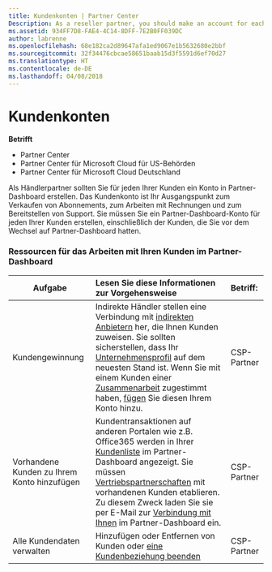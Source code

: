 ```yaml
---
title: Kundenkonten | Partner Center
Description: As a reseller partner, you should make an account for each of your customers in Partner Center. The customer account will be your starting point for selling subscriptions, billing, and providing support.
ms.assetid: 934FF7D8-FAE4-4C14-8DFF-7E2B0FF039DC
author: labrenne
ms.openlocfilehash: 68e182ca2d89647afa1ed9067e1b5632680e2bbf
ms.sourcegitcommit: 32f34476cbcae58651baab15d3f5591d6ef70d27
ms.translationtype: HT
ms.contentlocale: de-DE
ms.lasthandoff: 04/08/2018
---
```

# <a name="customer-accounts"></a>Kundenkonten

**Betrifft**

-  Partner Center
-  Partner Center für Microsoft Cloud für US-Behörden
-  Partner Center für Microsoft Cloud Deutschland

Als Händlerpartner sollten Sie für jeden Ihrer Kunden ein Konto in Partner-Dashboard erstellen. Das Kundenkonto ist Ihr Ausgangspunkt zum Verkaufen von Abonnements, zum Arbeiten mit Rechnungen und zum Bereitstellen von Support. Sie müssen Sie ein Partner-Dashboard-Konto für jeden Ihrer Kunden erstellen, einschließlich der Kunden, die Sie vor dem Wechsel auf Partner-Dashboard hatten.

### <a name="resources-for-working-with-your-customers-on-the-partner-dashboard"></a>Ressourcen für das Arbeiten mit Ihren Kunden im Partner-Dashboard

|**Aufgabe**   |**Lesen Sie diese Informationen zur Vorgehensweise**   |**Betriff:**|
|-----------------|:----------------------------|:--------------|
|Kundengewinnung|Indirekte Händler stellen eine Verbindung mit [indirekten Anbietern](indirect-reseller-tasks-in-partner-center.md) her, die Ihnen Kunden zuweisen. Sie sollten sicherstellen, dass Ihr [Unternehmensprofil](create-a-marketing-profile.md) auf dem neuesten Stand ist. Wenn Sie mit einem Kunden einer [Zusammenarbeit](responding-to-referrals.md) zugestimmt haben, [fügen](add-a-new-customer.md) Sie diesen Ihrem Konto hinzu.|CSP-Partner|
|Vorhandene Kunden zu Ihrem Konto hinzufügen   | Kundentransaktionen auf anderen Portalen wie z.B. Office365 werden in Ihrer [Kundenliste](see-your-customer-list.md) im Partner-Dashboard angezeigt. Sie müssen [Vertriebspartnerschaften](indirect-reseller-tasks-in-partner-center.md) mit vorhandenen Kunden etablieren. Zu diesem Zweck laden Sie sie per E-Mail zur [Verbindung mit Ihnen](responding-to-referrals.md) im Partner-Dashboard ein.   | CSP-Partner   |
|Alle Kundendaten verwalten   | Hinzufügen oder Entfernen von Kunden oder [eine Kundenbeziehung beenden](remove-a-relationship.md)|   CSP-Partner |